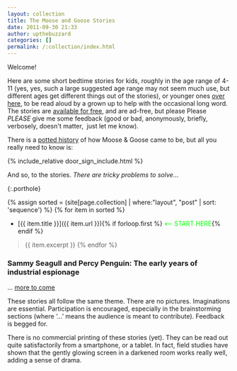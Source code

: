 ```yaml
---
layout: collection
title: The Moose and Goose Stories
date: 2011-09-30 21:33
author: upthebuzzard
categories: []
permalink: /:collection/index.html
---
```

Welcome!

Here are some short bedtime stories for kids,
roughly in the age range of 4-11 (yes, yes, such a large suggested age range may not seem much use, but different ages get different things out of the stories), or younger ones [over here](/grey_parrot_stories/), to be read aloud by a grown up to help with the occasional long word.
The stories are [available for free](/about/), and are ad-free, but please Please _PLEASE_ give me some feedback (good or bad, anonymously, briefly, verbosely, doesn't matter,  just let me know).

There is a [potted history](a-brief-history-of-moose-and-goose) of how Moose &amp; Goose came to be, but all you really need to know is:

{% include_relative door_sign_include.html %}

And so, to the stories. <em>There are tricky problems to solve</em>...

<p/>{:.porthole}

{% assign sorted = (site[page.collection] | where:"layout", "post" | sort: 'sequence') %}
{% for item in sorted %}
* [{{ item.title }}]({{ item.url }}){% if forloop.first %}<span style="color:#00ff00;"> &lt;-- START HERE</span>{% endif %}
> {{ item.excerpt }}
{% endfor %}

### Sammy Seagull and Percy Penguin: The early years of industrial espionage

… [more to come](upcoming-moose-and-goose)

These stories all follow the same theme. There are no pictures. Imaginations are essential. Participation is encouraged, especially in the brainstorming sections (where ‘…’ means the audience is meant to contribute). Feedback is begged for.

There is no commercial printing of these stories (yet). They can be read out quite satisfactorily from a smartphone, or a tablet. In fact, field studies have shown that the gently glowing screen in a darkened room works really well, adding a sense of drama.
